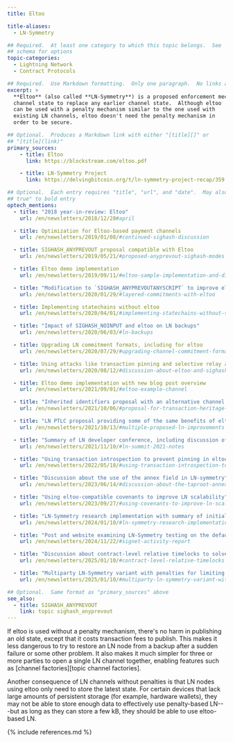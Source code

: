 ```yaml
---
title: Eltoo

title-aliases:
  - LN-Symmetry

## Required.  At least one category to which this topic belongs.  See
## schema for options
topic-categories:
  - Lightning Network
  - Contract Protocols

## Required.  Use Markdown formatting.  Only one paragraph.  No links allowed.
excerpt: >
  **Eltoo** (also called **LN-Symmetry**) is a proposed enforcement mechanism for LN that allows any later
  channel state to replace any earlier channel state.  Although eltoo
  can be used with a penalty mechanism similar to the one used with
  existing LN channels, eltoo doesn't need the penalty mechanism in
  order to be secure.

## Optional.  Produces a Markdown link with either "[title][]" or
## "[title](link)"
primary_sources:
    - title: Eltoo
      link: https://blockstream.com/eltoo.pdf

    - title: LN-Symmetry Project
      link: https://delvingbitcoin.org/t/ln-symmetry-project-recap/359

## Optional.  Each entry requires "title", "url", and "date".  May also use "feature:
## true" to bold entry
optech_mentions:
  - title: "2018 year-in-review: Eltoo"
    url: /en/newsletters/2018/12/28#april

  - title: Optimization for Eltoo-based payment channels
    url: /en/newsletters/2019/01/08/#continued-sighash-discussion

  - title: SIGHASH_ANYPREVOUT proposal compatible with Eltoo
    url: /en/newsletters/2019/05/21/#proposed-anyprevout-sighash-modes

  - title: Eltoo demo implementation
    url: /en/newsletters/2019/09/11/#eltoo-sample-implementation-and-discussion

  - title: "Modification to `SIGHASH_ANYPREVOUTANYSCRIPT` to improve eltoo flexibility"
    url: /en/newsletters/2020/01/29/#layered-commitments-with-eltoo

  - title: Implementing statechains without eltoo
    url: /en/newsletters/2020/04/01/#implementing-statechains-without-schnorr-or-eltoo

  - title: "Impact of SIGHASH_NOINPUT and eltoo on LN backups"
    url: /en/newsletters/2020/06/03/#ln-backups

  - title: Upgrading LN commitment formats, including for eltoo
    url: /en/newsletters/2020/07/29/#upgrading-channel-commitment-formats

  - title: Using attacks like transaction pinning and selective relay against eltoo
    url: /en/newsletters/2020/08/12/#discussion-about-eltoo-and-sighash-anyprevout

  - title: Eltoo demo implementation with new blog post overview
    url: /en/newsletters/2021/09/01/#eltoo-example-channel

  - title: "Inherited identifiers proposal with an alternative channel commiment mechanism to eltoo"
    url: /en/newsletters/2021/10/06/#proposal-for-transaction-heritage-identifiers

  - title: "LN PTLC proposal providing some of the same benefits of eltoo without a soft fork"
    url: /en/newsletters/2021/10/13/#multiple-proposed-ln-improvements

  - title: "Summary of LN developer conference, including discussion of eltoo"
    url: /en/newsletters/2021/11/10/#ln-summit-2021-notes

  - title: "Using transaction introspection to prevent pinning in eltoo channels"
    url: /en/newsletters/2022/05/18/#using-transaction-introspection-to-prevent-rbf-pinning

  - title: "Discussion about the use of the annex field in LN-symmetry"
    url: /en/newsletters/2023/06/14/#discussion-about-the-taproot-annex

  - title: "Using eltoo-compatible covenants to improve LN scalability"
    url: /en/newsletters/2023/09/27/#using-covenants-to-improve-ln-scalability

  - title: "LN-Symmetry research implementation with summary of initial results"
    url: /en/newsletters/2024/01/10/#ln-symmetry-research-implementation

  - title: "Post and website examining LN-Symmetry testing on the default signet"
    url: /en/newsletters/2024/11/22/#signet-activity-report

  - title: "Discussion about contract-level relative timelocks to solve LN-Symmetry's 2x delay problem"
    url: /en/newsletters/2025/01/10/#contract-level-relative-timelocks

  - title: "Multiparty LN-Symmetry variant with penalties for limiting published updates"
    url: /en/newsletters/2025/01/10/#multiparty-ln-symmetry-variant-with-penalties-for-limiting-published-updates

## Optional.  Same format as "primary_sources" above
see_also:
  - title: SIGHASH_ANYPREVOUT
    link: topic sighash_anyprevout
---
```

If eltoo is used without a penalty mechanism, there's no harm in
publishing an old state, except that it costs transaction fees to
publish.  This makes it less dangerous to try to restore an LN node
from a backup after a sudden failure or some other problem.  It also
makes it much simpler for three or more parties to open a single LN
channel together, enabling features such as [channel factories][topic
channel factories].

Another consequence of LN channels without penalties is that LN nodes
using eltoo only need to store the latest state.  For certain devices
that lack large amounts of persistent storage (for example, hardware
wallets), they may not be able to store enough data to effectively use
penalty-based LN---but as long as they can store a few kB, they should
be able to use eltoo-based LN.

{% include references.md %}
